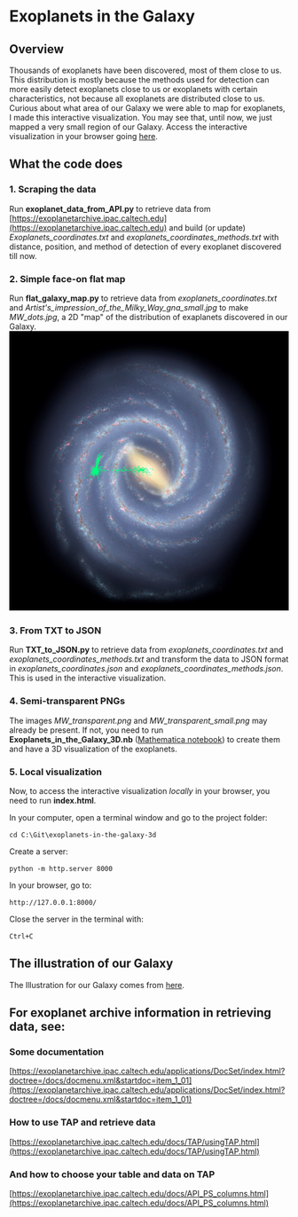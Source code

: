 # Exoplanets in the Galaxy

## Overview
Thousands of exoplanets have been discovered, most of them close to us. This distribution is mostly because the methods used for detection can more easily detect exoplanets close to us or exoplanets with certain characteristics, not because all exoplanets are distributed close to us. Curious about what area of our Galaxy we were able to map for exoplanets, I made this interactive visualization. You may see that, until now, we just mapped a very small region of our Galaxy.
Access the interactive visualization in your browser going [here](https://ferdesmello.github.io/exoplanets-in-the-galaxy-3d/).

## What the code does

### 1. Scraping the data
Run **exoplanet_data_from_API.py** to retrieve data from [https://exoplanetarchive.ipac.caltech.edu](https://exoplanetarchive.ipac.caltech.edu) and build (or update) _Exoplanets_coordinates.txt_ and _exoplanets_coordinates_methods.txt_ with distance, position, and method of detection of every exoplanet discovered till now.

### 2. Simple face-on flat map
Run **flat_galaxy_map.py** to retrieve data from _exoplanets_coordinates.txt_ and _Artist's_impression_of_the_Milky_Way_gna_small.jpg_ to make _MW_dots.jpg_, a 2D "map" of the distribution of exaplanets discovered in our Galaxy.
![Representation of the positions of the discovered exoplanets in our Galaxy.](/MW_dots.jpg)

### 3. From TXT to JSON
Run **TXT_to_JSON.py** to retrieve data from _exoplanets_coordinates.txt_ and _exoplanets_coordinates_methods.txt_ and transform the data to JSON format in _exoplanets_coordinates.json_ and _exoplanets_coordinates_methods.json_. This is used in the interactive visualization.

### 4. Semi-transparent PNGs
The images _MW_transparent.png_ and _MW_transparent_small.png_ may already be present. If not, you need to run **Exoplanets_in_the_Galaxy_3D.nb** ([Mathematica notebook](https://www.wolfram.com/notebooks/)) to create them and have a 3D visualization of the exoplanets.

### 5. Local visualization
Now, to access the interactive visualization _locally_ in your browser, you need to run **index.html**.

In your computer, open a terminal window and go to the project folder:
```console
cd C:\Git\exoplanets-in-the-galaxy-3d
```
Create a server:
```console
python -m http.server 8000
```
In your browser, go to:
```console
http://127.0.0.1:8000/
```
Close the server in the terminal with:
```console
Ctrl+C
```

## The illustration of our Galaxy
The Illustration for our Galaxy comes from [here](https://www.eso.org/public/images/eso1339g/).

## For exoplanet archive information in retrieving data, see:
### Some documentation
[https://exoplanetarchive.ipac.caltech.edu/applications/DocSet/index.html?doctree=/docs/docmenu.xml&startdoc=item_1_01](https://exoplanetarchive.ipac.caltech.edu/applications/DocSet/index.html?doctree=/docs/docmenu.xml&startdoc=item_1_01)
### How to use TAP and retrieve data
[https://exoplanetarchive.ipac.caltech.edu/docs/TAP/usingTAP.html](https://exoplanetarchive.ipac.caltech.edu/docs/TAP/usingTAP.html)
### And how to choose your table and data on TAP
[https://exoplanetarchive.ipac.caltech.edu/docs/API_PS_columns.html](https://exoplanetarchive.ipac.caltech.edu/docs/API_PS_columns.html)
